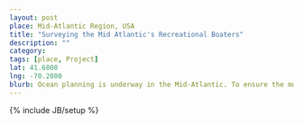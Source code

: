 ```yaml
---
layout: post
place: Mid-Atlantic Region, USA
title: "Surveying the Mid Atlantic's Recreational Boaters"
description: ""
category: 
tags: [place, Project]
lat: 41.6800
lng: -70.2000
blurb: Ocean planning is underway in the Mid-Atlantic. To ensure the most up to date information is available to regional planners, we designed a survey tool that allows boaters to input important trip information. This information will provide a better understanding of where recreational boaters use the ocean and ensure that these areas are incorporated into the planning process.
---
```

{% include JB/setup %}
